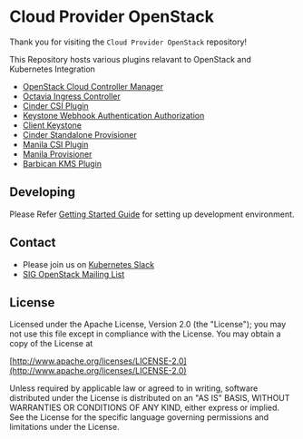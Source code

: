 # Cloud Provider OpenStack


Thank you for visiting the `Cloud Provider OpenStack` repository!

This Repository hosts various plugins relavant to OpenStack and Kubernetes Integration

* [OpenStack Cloud Controller Manager](/docs/openstack-cloud-controller-manager.md/)
* [Octavia Ingress Controller](/docs/using-octavia-ingress-controller.md/)
* [Cinder CSI Plugin](/docs/using-cinder-csi-plugin.md/)
* [Keystone Webhook Authentication Authorization](/docs/using-keystone-webhook-authenticator-and-authorizer.md/)
* [Client Keystone](/docs/using-client-keystone-auth.md/)
* [Cinder Standalone Provisioner](/docs/using-cinder-standalone-provisioner.md/)
* [Manila CSI Plugin](/docs/using-manila-csi-plugin.md/)
* [Manila Provisioner](/docs/using-manila-provisioner.md/)
* [Barbican KMS Plugin](/docs/using-barbican-kms-plugin.md/)

## Developing

Please Refer [Getting Started Guide](/docs/getting-started-provider-dev.md/) for setting up development environment.

## Contact

* Please join us on [Kubernetes Slack](https://kubernetes.slack.com/messages/cloud-provider-openstack)
* [SIG OpenStack Mailing List](https://groups.google.com/forum/#!forum/kubernetes-sig-openstack)

## License

Licensed under the Apache License, Version 2.0 (the "License");
you may not use this file except in compliance with the License.
You may obtain a copy of the License at

[http://www.apache.org/licenses/LICENSE-2.0](http://www.apache.org/licenses/LICENSE-2.0)

Unless required by applicable law or agreed to in writing, software
distributed under the License is distributed on an "AS IS" BASIS,
WITHOUT WARRANTIES OR CONDITIONS OF ANY KIND, either express or implied.
See the License for the specific language governing permissions and
limitations under the License.
